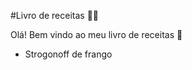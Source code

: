 #Livro de receitas :man_cook:

Olá! Bem vindo ao meu livro de receitas :wave:

- Strogonoff de frango

  

